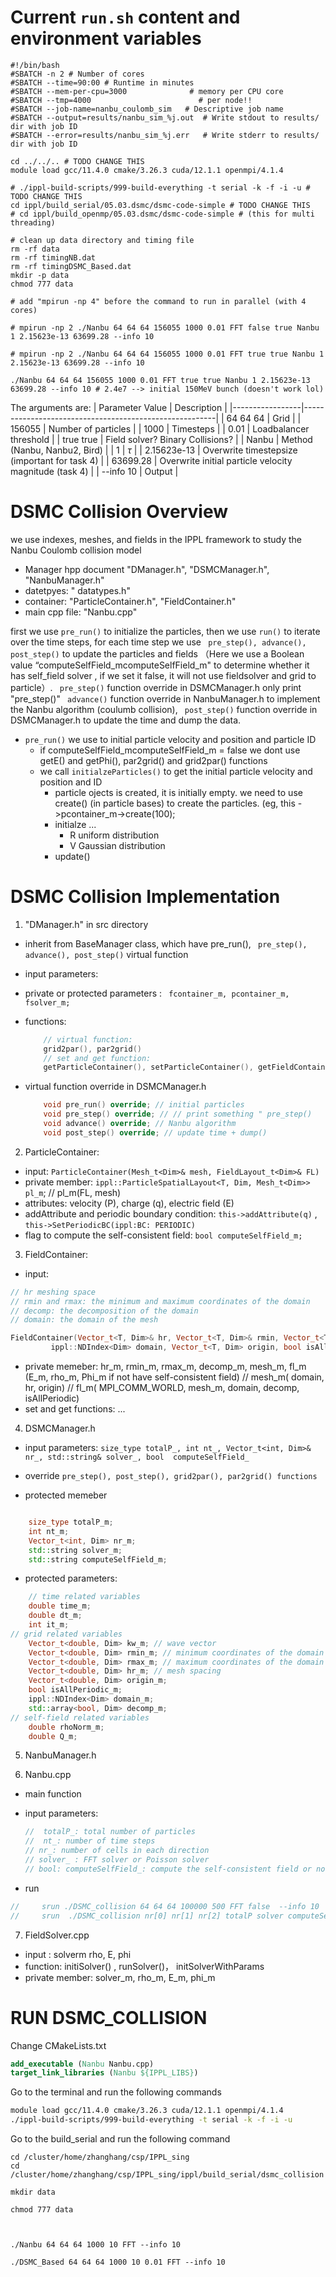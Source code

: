 # Current `run.sh` content and environment variables
```
#!/bin/bash
#SBATCH -n 2 # Number of cores
#SBATCH --time=90:00 # Runtime in minutes
#SBATCH --mem-per-cpu=3000              # memory per CPU core
#SBATCH --tmp=4000                        # per node!!
#SBATCH --job-name=nanbu_coulomb_sim   # Descriptive job name
#SBATCH --output=results/nanbu_sim_%j.out  # Write stdout to results/ dir with job ID
#SBATCH --error=results/nanbu_sim_%j.err   # Write stderr to results/ dir with job ID

cd ../../.. # TODO CHANGE THIS
module load gcc/11.4.0 cmake/3.26.3 cuda/12.1.1 openmpi/4.1.4

# ./ippl-build-scripts/999-build-everything -t serial -k -f -i -u # TODO CHANGE THIS
cd ippl/build_serial/05.03.dsmc/dsmc-code-simple # TODO CHANGE THIS
# cd ippl/build_openmp/05.03.dsmc/dsmc-code-simple # (this for multi threading)

# clean up data directory and timing file
rm -rf data 
rm -rf timingNB.dat
rm -rf timingDSMC_Based.dat
mkdir -p data
chmod 777 data

# add "mpirun -np 4" before the command to run in parallel (with 4 cores)

# mpirun -np 2 ./Nanbu 64 64 64 156055 1000 0.01 FFT false true Nanbu 1 2.15623e-13 63699.28 --info 10

# mpirun -np 2 ./Nanbu 64 64 64 156055 1000 0.01 FFT true true Nanbu 1 2.15623e-13 63699.28 --info 10

./Nanbu 64 64 64 156055 1000 0.01 FFT true true Nanbu 1 2.15623e-13 63699.28 --info 10 # 2.4e7 --> initial 150MeV bunch (doesn't work lol)
```
The arguments are:
| Parameter Value | Description                                            |
|-----------------|--------------------------------------------------------|
| 64 64 64        | Grid                                                   |
| 156055          | Number of particles                                    |
| 1000            | Timesteps                                              |
| 0.01            | Loadbalancer threshold                                 |
| true true       | Field solver? Binary Collisions?                       |
| Nanbu           | Method (Nanbu, Nanbu2, Bird)                           |
| 1               | $\tau$                                                 |
| 2.15623e-13     | Overwrite timestepsize (important for task 4)          |
| 63699.28        | Overwrite initial particle velocity magnitude (task 4) |
| --info 10       | Output                                                 |




# DSMC Collision Overview 

we use indexes, meshes, and fields in the IPPL framework to study the Nanbu Coulomb collision model

- Manager hpp document  "DManager.h", "DSMCManager.h", "NanbuManager.h"
- datetpyes: " datatypes.h" 
- container: "ParticleContainer.h", "FieldContainer.h" 
- main cpp file: "Nanbu.cpp"

first we use ` pre_run() ` to initialize the particles, then we use ` run() ` to iterate over the time steps, for each time step we use ` pre_step(), advance(), post_step()` to update the particles and fields （Here we use a Boolean value “computeSelfField_mcomputeSelfField_m"  to determine whether it has self_field solver , if we set it false, it will not use fieldsolver and grid to particle）. ` pre_step()` function override in DSMCManager.h only print "pre_step()" ` advance()` function override in NanbuManager.h to implement the Nanbu algorithm (coulumb collision), ` post_step()` function override in DSMCManager.h to update the time and dump the data.

- ` pre_run() ` we use to initial particle velocity and position and particle ID  
   - if computeSelfField_mcomputeSelfField_m = false we dont use getE() and getPhi(), par2grid() and grid2par() functions
   - we call ` initialzeParticles() ` to get the initial particle velocity and position and ID 
     -  particle ojects is created, it is initially empty. we need to use  create() (in particle bases) to create the particles. (eg, this ->pcontainer_m->create(100);
     - initialze ... 
        - R uniform distribution
        - V Gaussian distribution 
     - update()

# DSMC Collision Implementation

1. "DManager.h" in src directory
 
 - inherit from BaseManager class, which have pre_run(), ` pre_step(), advance(), post_step()` virtual function 

 - input parameters: 

 - private or protected parameters : ` fcontainer_m, pcontainer_m, fsolver_m;`  
 - functions:

    ```cpp
        // virtual function: 
        grid2par(), par2grid()
        // set and get function: 
        getParticleContainer(), setParticleContainer(), getFieldContainer(), setFieldContainer(), getFieldSolver(), setFieldSolver() 
    ```
- virtual function override in DSMCManager.h 
    
    ```cpp
        void pre_run() override; // initial particles 
        void pre_step() override; // // print something " pre_step()
        void advance() override; // Nanbu algorithm 
        void post_step() override; // update time + dump()
    ```
2. ParticleContainer:

  - input: `ParticleContainer(Mesh_t<Dim>& mesh, FieldLayout_t<Dim>& FL)`
  - private member: `ippl::ParticleSpatialLayout<T, Dim, Mesh_t<Dim>> pl_m`; // pl_m(FL, mesh)
  - attributes:  velocity (P), charge (q), electric field (E) 
  - addAttribute and periodic boundary condition: `this->addAttribute(q)` , `this->SetPeriodicBC(ippl:BC: PERIODIC)`
  - flag to compute the self-consistent field: `bool computeSelfField_m;`
   

3. FieldContainer: 

- input:   

```cpp
// hr meshing space
// rmin and rmax: the minimum and maximum coordinates of the domain
// decomp: the decomposition of the domain
// domain: the domain of the mesh 

FieldContainer(Vector_t<T, Dim>& hr, Vector_t<T, Dim>& rmin, Vector_t<T, Dim>& rmax, std::array<bool, Dim> decomp,
         ippl::NDIndex<Dim> domain, Vector_t<T, Dim> origin, bool isAllPeriodic)
```
- private memeber: hr_m, rmin_m, rmax_m, decomp_m, mesh_m, fl_m  (E_m, rho_m, Phi_m if not have self-consistent field) 
// mesh_m( domain, hr, origin)
// fl_m( MPI_COMM_WORLD, mesh_m, domain, decomp, isAllPeriodic)
- set and get functions: ...

4. DSMCManager.h

- input parameters:  `size_type totalP_, int nt_, Vector_t<int, Dim>& nr_, std::string& solver_, bool  computeSelfField_  `

- override  `pre_step(), post_step(), grid2par(), par2grid() functions `

- protected memeber

```cpp

    size_type totalP_m;
    int nt_m;
    Vector_t<int, Dim> nr_m;
    std::string solver_m;
    std::string computeSelfField_m;

```

- protected parameters: 

```cpp
    // time related variables
    double time_m;
    double dt_m;
    int it_m;
// grid related variables
    Vector_t<double, Dim> kw_m; // wave vector
    Vector_t<double, Dim> rmin_m; // minimum coordinates of the domain
    Vector_t<double, Dim> rmax_m; // maximum coordinates of the domain rmax_m = 2 * pi / Kw_m
    Vector_t<double, Dim> hr_m; // mesh spacing 
    Vector_t<double, Dim> origin_m;
    bool isAllPeriodic_m;
    ippl::NDIndex<Dim> domain_m;
    std::array<bool, Dim> decomp_m;
// self-field related variables
    double rhoNorm_m;
    double Q_m;
```

5. NanbuManager.h

6. Nanbu.cpp 

- main function 

- input parameters: 

    ```cpp
    //  totalP_: total number of particles
    //  nt_: number of time steps
    // nr_: number of cells in each direction
    // solver_ : FFT solver or Poisson solver
    // bool: computeSelfField_: compute the self-consistent field or not  

    ```
- run 
```cpp
//     srun ./DSMC_collision 64 64 64 100000 500 FFT false  --info 10
//     srun  ./DSMC_collision nr[0] nr[1] nr[2] totalP solver computeSelfField

```

7. FieldSolver.cpp 

- input : solverm rho, E, phi
- function: initiSolver() , runSolver()， initSolverWithParams
- private member: solver_m, rho_m, E_m, phi_m 

# RUN DSMC_COLLISION 


Change CMakeLists.txt 

```cmake
add_executable (Nanbu Nanbu.cpp)
target_link_libraries (Nanbu ${IPPL_LIBS})
```
 Go to the terminal and run the following commands

```bash 
module load gcc/11.4.0 cmake/3.26.3 cuda/12.1.1 openmpi/4.1.4 
./ippl-build-scripts/999-build-everything -t serial -k -f -i -u
```

Go to the build_serial and run the following command

```
cd /cluster/home/zhanghang/csp/IPPL_sing
cd /cluster/home/zhanghang/csp/IPPL_sing/ippl/build_serial/dsmc_collision 

mkdir data 

chmod 777 data 



./Nanbu 64 64 64 1000 10 FFT --info 10

./DSMC_Based 64 64 64 1000 10 0.01 FFT --info 10

```

